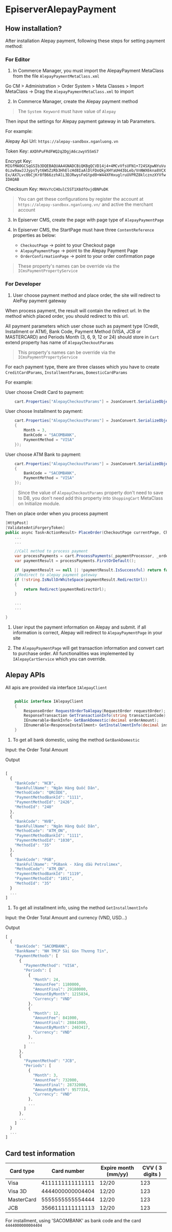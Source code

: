 # EpiserverAlepayPayment

## How installation?

After installation Alepay payment, following these steps for setting payment method:

### For Editor

1. In Commerce Manager, you must import the AlepayPayment MetaClass from the file `AlepayPaymentMetaClass.xml`

Go CM > Administration > Order System > Meta Classes > Import MetaClass -> Drag the `AlepayPaymentMetaClass.xml` to import

2. In Commerce Manager, create the Alepay payment method

> The `System Keyword` must have value of `Alepay`

Then input the settings for Alepay payment gateway in tab Parameters.

For example:

Alepay Api Url: `https://alepay-sandbox.nganluong.vn`

Token Key: `AXDhPuFRdFWQ2q2DgjA6czwyV5SmS7`

Encrypt Key: `MIGfMA0GCSqGSIb3DQEBAQUAA4GNADCBiQKBgQCVD14j4+4MCvVfsUFN1+724SXpwNYuVu0izw9awJJJypsTyt6WSZzRb3HhElcHd8IaAlDlFDoQkyXHYaUH43bLeb/VnNWX6kna8VCXEx/AX7Lvc0bCjKr8fB66zzhAlL3DJRwysFeGtpd0+W44XFHxuglruUVPRZ8klcznzXYVfwIDAQAB`

Checksum Key: `MHVxYcCHOulC5ST1X8dfOvjdBNPuDK`

> You can get these configurations by register the account at `https://alepay-sandbox.nganluong.vn/` and active the merchant account



3. In Episerver CMS, create the page with page type of `AlepayPaymentPage`
   
4. In Episerver CMS, the StartPage must have three `ContentReference` properties as below:
   
   * `CheckoutPage` -> point to your Checkout page
   * `AlepayPaymentPage` -> point to the Alepay Payment Page
   * `OrderConfirmationPage` -> point to your order confirmation page

> These property's names can be override via the `ICmsPaymentPropertyService`

### For Developer

1. User choose payment method and place order, the site will redirect to AlePay payment gateway

When process payment, the result will contain the redirect url. In the method which placed order, you should redirect to this url. 

All payment parameters which user chose such as payment type (Credit, Installment or ATM), Bank Code, Payment Method (VISA, JCB or MASTERCARD) and Periods Month (3, 6, 9, 12 or 24) should store in `Cart` extend property has name of `AlepayCheckoutParams`

> This property's names can be override via the `ICmsPaymentPropertyService`

For each payment type, there are three classes which you have to create `CreditCardParams`, `InstallmentParams`, `DomesticCardParams`

For example:

User choose Credit Card to payment:

```csharp
    cart.Properties["AlepayCheckoutParams"] = JsonConvert.SerializeObject(new CreditCardParams());
```
User choose Installment to payment:
```csharp
    cart.Properties["AlepayCheckoutParams"] = JsonConvert.SerializeObject(new InstallmentParams()
    {
        Month = 3,
        BankCode = "SACOMBANK",
        PaymentMethod = "VISA"
    });
```

User choose ATM Bank to payment:
```csharp
    cart.Properties["AlepayCheckoutParams"] = JsonConvert.SerializeObject(new DomesticCardParams()
    {
        BankCode = "SACOMBANK",
        PaymentMethod = "VISA"
    });
```

> Since the value of `AlepayCheckoutParams` property don't need to save to DB, you don't need add this property into `ShoppingCart` MetaClass on Initialize module.


Then on place order when you process payment

```csharp
[HttpPost]
[ValidateAntiForgeryToken]
public async Task<ActionResult> PlaceOrder(CheckoutPage currentPage, CheckoutViewModel checkoutViewModel){
    ...
    ...

    //Call method to process payment
    var processPayments = cart.ProcessPayments(_paymentProcessor, _orderGroupCalculator);
    var paymentResult = processPayments.FirstOrDefault();

    if (paymentResult == null || !paymentResult.IsSuccessful) return false;
    //Redirect to alepay payment gateway
    if (!string.IsNullOrWhiteSpace(paymentResult.RedirectUrl))
    {
        return Redirect(paymentRedirectUrl);
    }

    ...
    ...

}

```

1. User input the payment information on Alepay and submit. if all information is correct, Alepay will redirect to `AlepayPaymentPage` in your site

2. The `AlepayPaymentPage` will get transaction information and convert cart to purchase order. All functionalities was implemented by `IAlepayCartService` which you can override.


## Alepay APIs

All apis are provided via interface `IAlepayClient`

```csharp

    public interface IAlepayClient
    {
        ResponseOrder RequestOrderToAlepay(RequestOrder requestOrder);
        ResponseTransaction GetTransactionInfo(string transactionCode);
        IEnumerable<BankInfo> GetBankDomestic(decimal orderAmount);
        IEnumerable<ResponseInstallment> GetInstallmentInfo(decimal installmentAmount, string currencyCode);
    }

```

1. To get all bank domestic, using the method `GetBankDomestic`

Input: the Order Total Amount

Output

```javascript

[
  {
    "BankCode": "NCB",
    "BankFullName": "Ngân Hàng Quốc Dân",
    "MethodCode": "QRCODE",
    "PaymentMethodBankId": "1111",
    "PaymentMethodId": "2426",
    "MethodId": "240"
  },
  {
    "BankCode": "NVB",
    "BankFullName": "Ngân Hàng Quốc Dân",
    "MethodCode": "ATM_ON",
    "PaymentMethodBankId": "1111",
    "PaymentMethodId": "1030",
    "MethodId": "35"
  },
  {
    "BankCode": "PGB",
    "BankFullName": "PGBank - Xăng dầu Petrolimex",
    "MethodCode": "ATM_ON",
    "PaymentMethodBankId": "1119",
    "PaymentMethodId": "1051",
    "MethodId": "35"
  }
  ...
]

```

1. To get all installment info, using the method `GetInstallmentInfo`

Input: the Order Total Amount and currency (VND, USD...)

Output

```javascript
[
  {
    "BankCode": "SACOMBANK",
    "BankName": "NH TMCP Sài Gòn Thương Tín",
    "PaymentMethods": [
      {
        "PaymentMethod": "VISA",
        "Periods": [
          {
            "Month": 24,
            "AmountFee": 1180000,
            "AmountFinal": 29180000,
            "AmountByMonth": 1215834,
            "Currency": "VND"
          },
          {
            "Month": 12,
            "AmountFee": 841000,
            "AmountFinal": 28841000,
            "AmountByMonth": 2403417,
            "Currency": "VND"
          },
          ...
        ]
      },
      {
        "PaymentMethod": "JCB",
        "Periods": [
          {
            "Month": 3,
            "AmountFee": 732000,
            "AmountFinal": 28732000,
            "AmountByMonth": 9577334,
            "Currency": "VND"
          },
          ...
        ]
      },
      ...
    ]
  }
  ...
]

```

## Card test information

|Card type |Card number |Expire month (mm/yy) |CVV ( 3 digits )|
|----|----|----|----|
|Visa |4111111111111111 |12/20 |123|
|Visa 3D |4444000000004404 |12/20 |123 |
|MasterCard |5555555555554444 |12/20 |123 |
|JCB |3566111111111113 |12/20 |123|

For installment, using 'SACOMBANK' as bank code and the card `4444000000004404`

